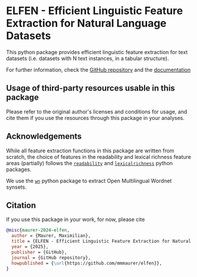 # ELFEN - Efficient Linguistic Feature Extraction for Natural Language Datasets

This python package provides efficient linguistic feature extraction for text datasets (i.e. datasets with N text instances, in a tabular structure).

For further information, check the [GitHub repository](https://github.com/mmmaurer/elfen) and the [documentation](https://elfen.readthedocs.io)

## Usage of third-party resources usable in this package
Please refer to the original author's licenses and conditions for usage, and cite them if you use the resources through this package in your analyses.

## Acknowledgements

While all feature extraction functions in this package are written from scratch, the choice of features in the readability and lexical richness feature areas (partially) follows the [`readability`](https://github.com/andreasvc/readability) and [`lexicalrichness`](https://github.com/LSYS/LexicalRichness) python packages.

We use the [`wn`](https://github.com/goodmami/wn) python package to extract Open  Multilingual Wordnet synsets.

## Citation
If you use this package in your work, for now, please cite
```bibtex
@misc{maurer-2024-elfen,
  author = {Maurer, Maximilian},
  title = {ELFEN - Efficient Linguistic Feature Extraction for Natural Language Datasets},
  year = {2025},
  publisher = {GitHub},
  journal = {GitHub repository},
  howpublished = {\url{https://github.com/mmmaurer/elfen}},
}
```